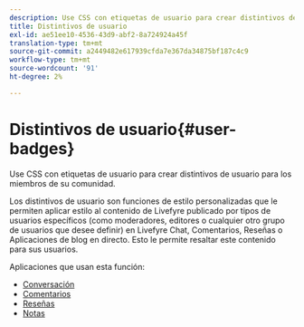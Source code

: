 ```yaml
---
description: Use CSS con etiquetas de usuario para crear distintivos de usuario para los miembros de su comunidad.
title: Distintivos de usuario
exl-id: ae51ee10-4536-43d9-abf2-8a724924a45f
translation-type: tm+mt
source-git-commit: a2449482e617939cfda7e367da34875bf187c4c9
workflow-type: tm+mt
source-wordcount: '91'
ht-degree: 2%

---
```


# Distintivos de usuario{#user-badges}

Use CSS con etiquetas de usuario para crear distintivos de usuario para los miembros de su comunidad.

Los distintivos de usuario son funciones de estilo personalizadas que le permiten aplicar estilo al contenido de Livefyre publicado por tipos de usuarios específicos (como moderadores, editores o cualquier otro grupo de usuarios que desee definir) en Livefyre Chat, Comentarios, Reseñas o Aplicaciones de blog en directo. Esto le permite resaltar este contenido para sus usuarios.

Aplicaciones que usan esta función:

* [Conversación](../../c-about-apps/c-chat-app/c-chat-app.md#c_chat_app)
* [Comentarios](/help/using/c-about-apps/c-comments/c-comments.md)
* [Reseñas](../../c-about-apps/c-reviews-app/c-reviews-app.md#c_reviews_app)
* [Notas](../../c-about-apps/c-sidenotes-app/c-sidenotes-app.md#c_sidenotes_app)
